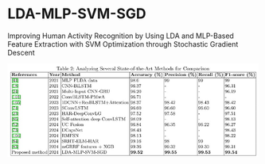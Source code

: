 # LDA-MLP-SVM-SGD
Improving Human Activity Recognition by Using LDA and MLP-Based Feature Extraction with SVM Optimization through Stochastic Gradient Descent

![](tabel.jpg)
